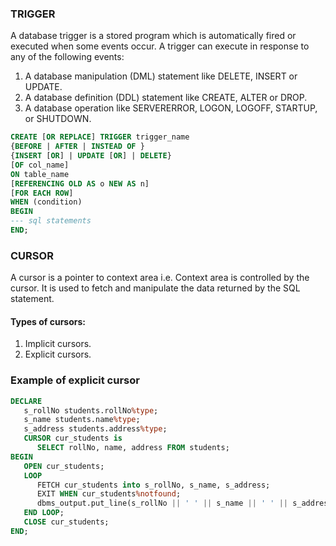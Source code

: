 ### TRIGGER
A database trigger is a stored program which is automatically fired or executed when some events occur. A trigger can execute in response to any of the following events:
1. A database manipulation (DML) statement like DELETE, INSERT or UPDATE.
2. A database definition (DDL) statement like CREATE, ALTER or DROP.
3. A database operation like SERVERERROR, LOGON, LOGOFF, STARTUP, or SHUTDOWN.

```sql
CREATE [OR REPLACE] TRIGGER trigger_name
{BEFORE | AFTER | INSTEAD OF }
{INSERT [OR] | UPDATE [OR] | DELETE}
[OF col_name]
ON table_name
[REFERENCING OLD AS o NEW AS n]
[FOR EACH ROW]
WHEN (condition)
BEGIN
--- sql statements
END;
```

### CURSOR
A cursor is a pointer to context area i.e. Context area is controlled by the cursor. It is used to fetch and manipulate the data returned by the SQL statement.

#### Types of cursors:
1. Implicit cursors.
2. Explicit cursors.

### Example of explicit cursor

```sql
DECLARE
   s_rollNo students.rollNo%type;
   s_name students.name%type;
   s_address students.address%type;
   CURSOR cur_students is
      SELECT rollNo, name, address FROM students;
BEGIN
   OPEN cur_students;
   LOOP
      FETCH cur_students into s_rollNo, s_name, s_address;
      EXIT WHEN cur_students%notfound;
      dbms_output.put_line(s_rollNo || ' ' || s_name || ' ' || s_address);
   END LOOP;
   CLOSE cur_students;
END;
```
